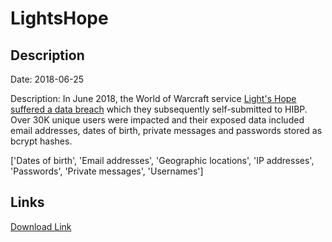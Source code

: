 # LightsHope

## Description

Date: 2018-06-25

Description:
In June 2018, the World of Warcraft service <a href="https://lightshope.org/news/forum-breach-summary-of-investigation-and-final-report" target="_blank" rel="noopener">Light's Hope suffered a data breach</a> which they subsequently self-submitted to HIBP. Over 30K unique users were impacted and their exposed data included email addresses, dates of birth, private messages and passwords stored as bcrypt hashes.


['Dates of birth', 'Email addresses', 'Geographic locations', 'IP addresses', 'Passwords', 'Private messages', 'Usernames']

## Links

[Download Link](https://link-to.net/1229997/210.63258853851409/dynamic/?r=aHR0cHM6Ly93d3cubWVkaWFmaXJlLmNvbS92aWV3LzhWdFpvZ21weldCV2F2aS9saWdodHNob3BlLm9yZy9maWxl)